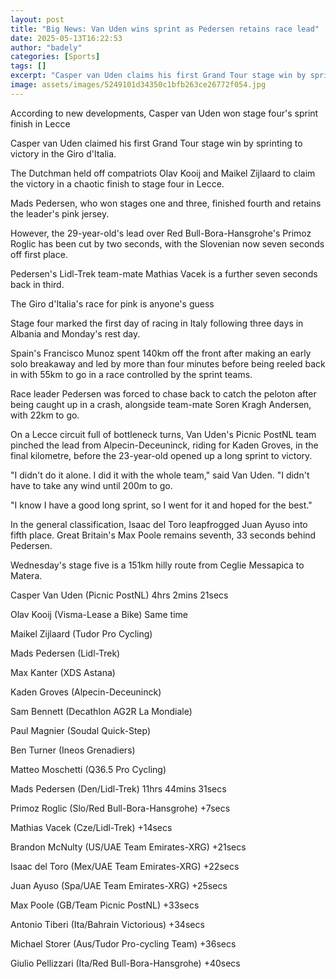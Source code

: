 ```yaml
---
layout: post
title: "Big News: Van Uden wins sprint as Pedersen retains race lead"
date: 2025-05-13T16:22:53
author: "badely"
categories: [Sports]
tags: []
excerpt: "Casper van Uden claims his first Grand Tour stage win by sprinting to victory in the Giro d'Italia."
image: assets/images/5249101d34350c1bfb263ce26772f054.jpg
---
```


According to new developments, Casper van Uden won stage four's sprint finish in Lecce

Casper van Uden claimed his first Grand Tour stage win by sprinting to victory in the Giro d'Italia. 

The Dutchman held off compatriots Olav Kooij and Maikel Zijlaard to claim the victory in a chaotic finish to stage four in Lecce. 

Mads Pedersen, who won stages one and three, finished fourth and retains the leader's pink jersey.

However, the 29-year-old's lead over Red Bull-Bora-Hansgrohe's Primoz Roglic has been cut by two seconds, with the Slovenian now seven seconds off first place. 

Pedersen's Lidl-Trek team-mate Mathias Vacek is a further seven seconds back in third.

The Giro d'Italia's race for pink is anyone's guess

Stage four marked the first day of racing in Italy following three days in Albania and Monday's rest day.

Spain's Francisco Munoz spent 140km off the front after making an early solo breakaway and led by more than four minutes before being reeled back in with 55km to go in a race controlled by the sprint teams. 

Race leader Pedersen was forced to chase back to catch the peloton after being caught up in a crash, alongside team-mate Soren Kragh Andersen, with 22km to go. 

On a Lecce circuit full of bottleneck turns, Van Uden's Picnic PostNL team pinched the lead from Alpecin-Deceuninck, riding for Kaden Groves, in the final kilometre, before the 23-year-old opened up a long sprint to victory. 

"I didn't do it alone. I did it with the whole team," said Van Uden. "I didn't have to take any wind until 200m to go. 

"I know I have a good long sprint, so I went for it and hoped for the best."

In the general classification, Isaac del Toro leapfrogged Juan Ayuso into fifth place. Great Britain's Max Poole remains seventh, 33 seconds behind Pedersen. 

Wednesday's stage five is a 151km hilly route from Ceglie Messapica to Matera. 

Casper Van Uden (Picnic PostNL) 4hrs 2mins 21secs

Olav Kooij (Visma-Lease a Bike) Same time

Maikel Zijlaard (Tudor Pro Cycling)

Mads Pedersen (Lidl-Trek)

Max Kanter (XDS Astana)

Kaden Groves (Alpecin-Deceuninck)

Sam Bennett (Decathlon AG2R La Mondiale)

Paul Magnier (Soudal Quick-Step)

Ben Turner (Ineos Grenadiers)

Matteo Moschetti (Q36.5 Pro Cycling)

Mads Pedersen (Den/Lidl-Trek) 11hrs 44mins 31secs

Primoz Roglic (Slo/Red Bull-Bora-Hansgrohe) +7secs

Mathias Vacek (Cze/Lidl-Trek) +14secs

Brandon McNulty (US/UAE Team Emirates-XRG) +21secs

Isaac del Toro (Mex/UAE Team Emirates-XRG) +22secs

Juan Ayuso (Spa/UAE Team Emirates-XRG) +25secs

Max Poole (GB/Team Picnic PostNL) +33secs

Antonio Tiberi (Ita/Bahrain Victorious) +34secs

Michael Storer (Aus/Tudor Pro-cycling Team) +36secs

Giulio Pellizzari (Ita/Red Bull-Bora-Hansgrohe) +40secs

